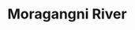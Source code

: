 ---
title: "Moragangni River"
title_bn: "মরাগাংনি নদী"
description: "Dorshona upazila of Chuadanga district is the source area of this river. It ends by falling into Ichamoti river"
---